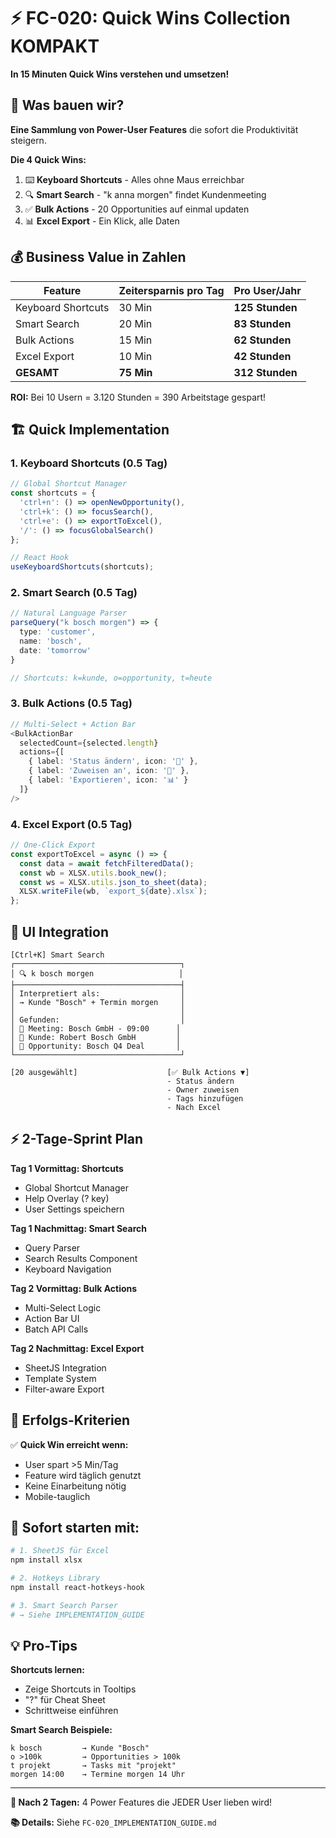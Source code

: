# ⚡ FC-020: Quick Wins Collection KOMPAKT

**In 15 Minuten Quick Wins verstehen und umsetzen!**

## 🎯 Was bauen wir?

**Eine Sammlung von Power-User Features** die sofort die Produktivität steigern.

**Die 4 Quick Wins:**
1. ⌨️ **Keyboard Shortcuts** - Alles ohne Maus erreichbar
2. 🔍 **Smart Search** - "k anna morgen" findet Kundenmeeting
3. ✅ **Bulk Actions** - 20 Opportunities auf einmal updaten
4. 📊 **Excel Export** - Ein Klick, alle Daten

## 💰 Business Value in Zahlen

| Feature | Zeitersparnis pro Tag | Pro User/Jahr |
|---------|----------------------|---------------|
| Keyboard Shortcuts | 30 Min | **125 Stunden** |
| Smart Search | 20 Min | **83 Stunden** |
| Bulk Actions | 15 Min | **62 Stunden** |
| Excel Export | 10 Min | **42 Stunden** |
| **GESAMT** | **75 Min** | **312 Stunden** |

**ROI:** Bei 10 Usern = 3.120 Stunden = 390 Arbeitstage gespart!

## 🏗️ Quick Implementation

### 1. Keyboard Shortcuts (0.5 Tag)
```typescript
// Global Shortcut Manager
const shortcuts = {
  'ctrl+n': () => openNewOpportunity(),
  'ctrl+k': () => focusSearch(),
  'ctrl+e': () => exportToExcel(),
  '/': () => focusGlobalSearch()
};

// React Hook
useKeyboardShortcuts(shortcuts);
```

### 2. Smart Search (0.5 Tag)
```typescript
// Natural Language Parser
parseQuery("k bosch morgen") => {
  type: 'customer',
  name: 'bosch',
  date: 'tomorrow'
}

// Shortcuts: k=kunde, o=opportunity, t=heute
```

### 3. Bulk Actions (0.5 Tag)
```typescript
// Multi-Select + Action Bar
<BulkActionBar 
  selectedCount={selected.length}
  actions={[
    { label: 'Status ändern', icon: '📝' },
    { label: 'Zuweisen an', icon: '👤' },
    { label: 'Exportieren', icon: '📊' }
  ]}
/>
```

### 4. Excel Export (0.5 Tag)
```typescript
// One-Click Export
const exportToExcel = async () => {
  const data = await fetchFilteredData();
  const wb = XLSX.utils.book_new();
  const ws = XLSX.utils.json_to_sheet(data);
  XLSX.writeFile(wb, `export_${date}.xlsx`);
};
```

## 📱 UI Integration

```
[Ctrl+K] Smart Search
┌─────────────────────────────────────┐
│ 🔍 k bosch morgen                   │
├─────────────────────────────────────┤
│ Interpretiert als:                  │
│ → Kunde "Bosch" + Termin morgen     │
│                                     │
│ Gefunden:                           │
│ 📅 Meeting: Bosch GmbH - 09:00      │
│ 🏢 Kunde: Robert Bosch GmbH         │
│ 🎯 Opportunity: Bosch Q4 Deal       │
└─────────────────────────────────────┘

[20 ausgewählt]                    [✅ Bulk Actions ▼]
                                   - Status ändern
                                   - Owner zuweisen
                                   - Tags hinzufügen
                                   - Nach Excel
```

## ⚡ 2-Tage-Sprint Plan

**Tag 1 Vormittag: Shortcuts**
- Global Shortcut Manager
- Help Overlay (? key)
- User Settings speichern

**Tag 1 Nachmittag: Smart Search**
- Query Parser
- Search Results Component
- Keyboard Navigation

**Tag 2 Vormittag: Bulk Actions**
- Multi-Select Logic
- Action Bar UI
- Batch API Calls

**Tag 2 Nachmittag: Excel Export**
- SheetJS Integration
- Template System
- Filter-aware Export

## 🎯 Erfolgs-Kriterien

✅ **Quick Win erreicht wenn:**
- User spart >5 Min/Tag
- Feature wird täglich genutzt
- Keine Einarbeitung nötig
- Mobile-tauglich

## 🚀 Sofort starten mit:

```bash
# 1. SheetJS für Excel
npm install xlsx

# 2. Hotkeys Library
npm install react-hotkeys-hook

# 3. Smart Search Parser
# → Siehe IMPLEMENTATION_GUIDE
```

## 💡 Pro-Tips

**Shortcuts lernen:**
- Zeige Shortcuts in Tooltips
- "?" für Cheat Sheet
- Schrittweise einführen

**Smart Search Beispiele:**
```
k bosch         → Kunde "Bosch"
o >100k         → Opportunities > 100k
t projekt       → Tasks mit "projekt"
morgen 14:00    → Termine morgen 14 Uhr
```

---

**🎯 Nach 2 Tagen:** 4 Power Features die JEDER User lieben wird!

**📚 Details:** Siehe `FC-020_IMPLEMENTATION_GUIDE.md`